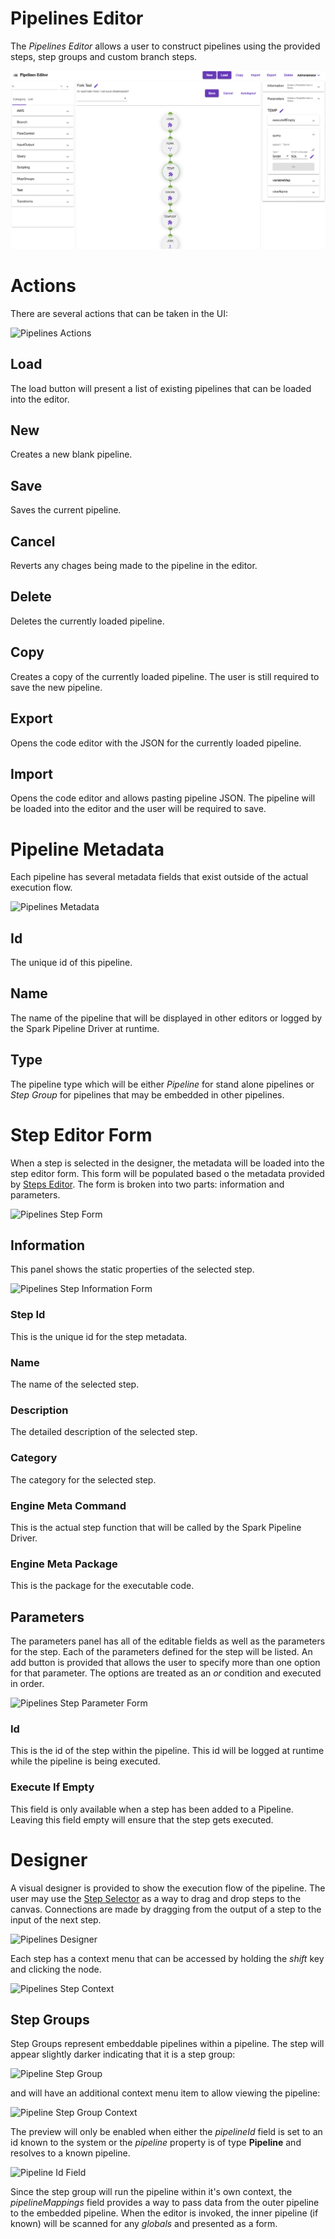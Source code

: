 # Pipelines Editor
The _Pipelines Editor_ allows a user to construct pipelines using the provided steps, step groups and
custom branch steps.

![Pipelines Editor](images/pipeline-editor.png "Pipelines Editor")

# Actions
There are several actions that can be taken in the UI:

![Pipelines Actions](images/pipeline-editor-actions.png "Pipelines Actions")

## Load
The load button will present a list of existing pipelines that can be loaded into the editor.
## New
Creates a new blank pipeline.
## Save
Saves the current pipeline.
## Cancel
Reverts any chages being made to the pipeline in the editor.
## Delete
Deletes the currently loaded pipeline.
## Copy
Creates a copy of the currently loaded pipeline. The user is still required to save the new pipeline.
## Export
Opens the code editor with the JSON for the currently loaded pipeline.
## Import
Opens the code editor and allows pasting pipeline JSON. The pipeline will be loaded into the editor and the user will be required to save.

# Pipeline Metadata
Each pipeline has several metadata fields that exist outside of the actual execution flow.

![Pipelines Metadata](images/pipeline-editor-metadata.png "Pipelines Metadata")

## Id
The unique id of this pipeline.
## Name
The name of the pipeline that will be displayed in other editors or logged by the Spark Pipeline Driver at runtime.
## Type
The pipeline type which will be either *Pipeline* for stand alone pipelines or *Step Group* for pipelines that may be embedded in other pipelines.

# Step Editor Form
When a step is selected in the designer, the metadata will be loaded into the step editor form. This form will be populated based o the metadata
provided by [Steps Editor](steps-editor.md). The form is broken into two parts: information and parameters.

![Pipelines Step Form](images/pipeline-editor-step-form.png "Pipelines Step Form")
## Information
This panel shows the static properties of the selected step.

![Pipelines Step Information Form](images/pipeline-editor-step-information.png "Pipelines Step Information Form")
### Step Id
This is the unique id for the step metadata.
### Name
The name of the selected step.
### Description
The detailed description of the selected step.
### Category
The category for the selected step.
### Engine Meta Command
This is the actual step function that will be called by the Spark Pipeline Driver.
### Engine Meta Package
This is the package for the executable code.
## Parameters
The parameters panel has all of the editable fields as well as the parameters for the step. Each of the parameters defined for the step will
be listed. An add button is provided that allows the user to specify more than one option for that parameter. The options are treated as an *or*
condition and executed in order.

![Pipelines Step Parameter Form](images/pipeline-editor-step-parameter.png "Pipelines Step Parameter Form")

### Id
This is the id of the step within the pipeline. This id will be logged at runtime while the pipeline is being executed.
### Execute If Empty
This field is only available when a step has been added to a Pipeline. Leaving this field empty will ensure that the step gets executed.

# Designer
A visual designer is provided to show the execution flow of the pipeline. The user may use the [Step Selector](step-selector.md) as a way to drag
and drop steps to the canvas. Connections are made by dragging from the output of a step to the input of the next step.

![Pipelines Designer](images/pipeline-editor-designer.png "Pipelines Designer")

Each step has a context menu that can be accessed by holding the *shift* key and clicking the node.

![Pipelines Step Context](images/pipeline-editor-node-context.png "Pipelines Step Context")

## Step Groups
Step Groups represent embeddable pipelines within a pipeline. The step will appear slightly darker indicating that it is a step group:
 
![Pipeline Step Group](images/pipeline-step-group.png "Pipeline Step Group")

and will have an additional context menu item to allow viewing the pipeline:
 
![Pipeline Step Group Context](images/pipeline-step-group-context.png "Pipeline Step Group Context")

The preview will only be enabled when either the *pipelineId* field is set to an id known to the system or the *pipeline* property is of 
type **Pipeline** and resolves to a known pipeline.

![Pipeline Id Field](images/pipeline-id-field.png "Pipeline Id Field")

Since the step group will run the pipeline within it's own context, the *pipelineMappings* field provides a way to pass data from the outer pipeline
to the embedded pipeline. When the editor is invoked, the inner pipeline (if known) will be scanned for any *globals* and presented as a form.
